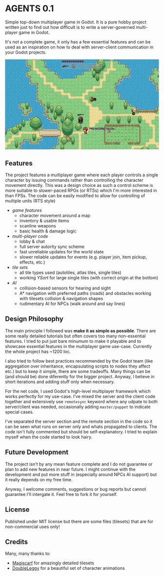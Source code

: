 # AGENTS 0.1

Simple top-down multiplayer game in Godot. It is a pure hobby project written just to find out how difficult is to write a server-governed multi-player game in Godot.

It's not a complete game, it only has a few essential features and can be used as an inspiration on how to deal with server-client communication in your Godot projects.

![screenshot](assets/screenshot.png)

## Features

The project features a multiplayer game where each player controls a single character by issuing commands rather than controlling the character movement directly.
This was a design choice as such a control scheme is more suitable to slower-paced RPGs (or RTSs) which I'm more interested in than FPSs.
The code can be easily modified to allow for controlling of multiple units (RTS style)

- *game features*
  - character movement around a map
  - inventory & usable items
  - scanline weapons
  - basic health & damage logic
- *multi-player code*
  - lobby & chat
  - full server autority sync scheme
  - fast unreliable updates for the world state
  - slower reliable updates for events (e.g. player join, item pickup, effects, etc.)
- *tile sets*
  - all tile types used (autotiles, atlas tiles, single tiles)
  - working *YSort* for large single tiles (with correct origin at the bottom)
- *AI*
  - collision-based sensors for hearing and sight
  - A* navigation with preferred paths (roads) and obstacles working with tilesets collision & navigation shapes
  - rudimentary AI for NPCs (walk around and say lines)
  
## Design Philosophy 

The main principle I followed was **make it as simple as possible**. There are some really detailed tutorials but often covers too many non-essential features. I tried to put just bare minumum to make it playable and to showcase essential features in the multiplayer game use-case. Currently the whole project has ~1200 loc.

I also tried to follow best practices recommended by the Godot team (like aggregation over inheritance, encapsulating scripts to nodes they affect etc.) but to keep it simple, there are some tradeoffs. Many things can be (and should be) done diferently for the bigger project. Anyway, I believe in short iterations and adding stuff only when necessary.

For the net code, I used Godot's high-level multiplayer framework which works perfectly for my use-case.
I've mixed the server and the client code together and extensively use `remotesync` keyword where any udpate to both server/client was needed, occasionally adding `master/puppet` to indicate special cases.

I've separated the server section and the remote section in the code so it can be seen what runs on server only and whats propagated to clients. The code isn't fully commented but should be self-explanatory. I tried to explain myself when the code started to look hairy.
  
## Future Development

The project isn't by any mean feature complete and I do not guarantee or plan to add new features in near future.
I might continue with the development and put more stuff in (especially around NPCs AI support) but it really depends on my free time.

Anyway, I welcome comments, suggestions or bug reports but cannot guarantee I'll intergate it. Feel free to fork it for yourself.

## License

Published under MIT license but there are some files (tilesets) that are for non-commercial uses only!

## Credits
Many, many thanks to:
- [Magiscarf](https://www.deviantart.com/magiscarf) for amazingly detailed tilesets 
- [DoubleLeggy](https://www.deviantart.com/doubleleggy) for a beautiful set of character animations
